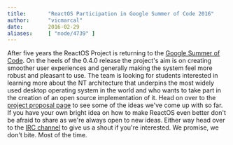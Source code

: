 ```yaml
---
title:       "ReactOS Participation in Google Summer of Code 2016"
author:      "vicmarcal"
date:        2016-02-29
aliases:     [ "node/4739" ]
---
```


<p>After five years the ReactOS Project is returning to the <a href="https://summerofcode.withgoogle.com/organizations/6324900541235200/">Google Summer of Code</a>. On the heels of the 0.4.0 release the project's aim is on creating smoother user experiences and generally making the system feel more robust and pleasant to use. <span>The team is looking for students interested in learning more about the NT architecture that underpins the most widely used desktop operating system in the world and who wants to take part in the creation of an open source implementation of it. <span>Head on over to the <a href="https://www.reactos.org/wiki/Google_Summer_of_Code_2016_Ideas">project proposal page</a> to see some of the ideas we've come up with so far. If you have your own bright idea on how to make ReactOS even better don't be afraid to share as we're always open to new ideas. Either way head over to the <a href="https://reactos.org/irc">IRC channel</a> to give us a shout if you're interested. We promise, we don't bite. Most of the time.</span></span></p>

